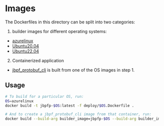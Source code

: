 # Images

The Dockerfiles in this directory can be split into two categories:
1. builder images for different operating systems:
  * [azurelinux](./azurelinux.Dockerfile)
  * [Ubuntu20.04](./ubuntu20_04.Dockerfile)
  * [Ubuntu22.04](./ubuntu22_04.Dockerfile)
2. Containerized application
  * [jbpf_protobuf_cli](./jbpf_protobuf_cli.Dockerfile) is built from one of the OS images in step 1.

## Usage

```sh
# To build for a particular OS, run:
OS=azurelinux
docker build -t jbpfp-$OS:latest -f deploy/$OS.Dockerfile .

# And to create a jbpf_protobuf_cli image from that container, run:
docker build --build-arg builder_image=jbpfp-$OS --build-arg builder_image_tag=latest -t jbpf_protobuf_cli:latest - < deploy/jbpf_protobuf_cli.Dockerfile
```